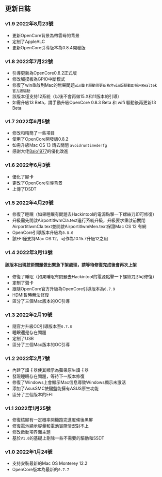 ## 更新日誌

### v1.9 2022年8月23號
- 更新OpenCore背景為帶雲母的背景
- 定制了AppleALC
- 更新OpenCore引導版本為0.8.4開發版

### v1.8 2022年7月22號
- 引導更新為OpenCore0.8.2正式版
- 修改觸摸板為GPIO中斷模式
- 修復了win重啟到Mac的無聲問題`win聲卡驅動需更新為非win版驅動即採用Realtek官方版驅動`
- 該版本僅支持12系統（以後不會再做15.X和11版本的引導）
- 如需升級13 Beta，請手動升級OpenCore 0.8.3 Beta  和 wifi 驅動後再更新13 Beta

### v1.7 2022年6月5號
- 修改和精簡了一些項目
- 使用了OpenCore開發版0.8.2
- 如需升級Mac OS 13 請去關閉 `avoidruntimederfg`
- 感謝大佬[Baio1977](https://github.com/Baio1977)的優化改進

### v1.6 2022年6月3號
- 優化了顯卡
- 更改了OpenCore引導背景
- 上傳了DSDT

### v1.5 2022年4月29號
- 修復了睡眠（如果睡眠有問題去Hackintool的電源點擊一下螺絲刀即可修復）
- 升級需先開啟AirportitlwmCla.text進行系統升級，升級要求重啟前關閉AirportitlwmCla.text並開啟AirportitlwmMen.text保證Mac OS 12 有網
- OpenCore引導版本升級為`0.8.0`
- 該EFI僅支持Mac  OS 12，可作為10.15.7升級12之用

### v1.4 2022年3月13號
#### 該版本出現技術問題做出緊急下架處理，請等待修復完成後會再次上架
- 修復了睡眠（如果睡眠有問題去Hackintool的電源點擊一下螺絲刀即可修復）
- 定制了聲卡
- 跟隨OpenCore官方升級為OpenCore引導版本為`0.7.9`
- HDMI暫時無法修復
- 區分了三個Mac版本的OC引導

### v1.3 2022年2月19號
- 隨官方升級OC引導版本至`0.7.8`
- 睡眠還是存在問題
- 定制了USB
- 區分了三個Mac版本的OC引導

### v1.2 2022年2月7號
- 內建了讀卡器使其顯示為蘋果原生讀卡器
- 發現睡眠存在問題，等待下一版本修復
- 修復了Windows上會顯示Mac信息導致Windows顯示未激活
- 添加了AsusSMC使鍵盤能擁有ASUS原生功能
- 區分了三個版本的EFI

### v1.1 2022年1月25號
- 修復核顯有一定概率開機跑完進度條後黑屏
- 修復電池顯示容量和電池實際情況對不上
- 修改啟動項界面主題
- 基於`V1.0`的基礎上刪除一些不需要的驅動和SSDT

### v1.0 2022年1月24號
- 支持安裝最新的Mac OS Monterey 12.2
- OpenCore版本為最新的`0.7.7`
